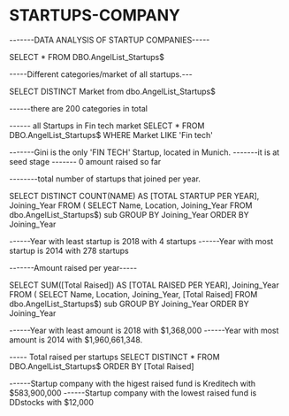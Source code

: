 # STARTUPS-COMPANY

-------DATA ANALYSIS OF STARTUP COMPANIES-----

SELECT *
FROM DBO.AngelList_Startups$


-----Different categories/market of all startups.---

SELECT DISTINCT Market
from dbo.AngelList_Startups$

------there are 200 categories in total


------ all Startups in Fin tech market
SELECT *
FROM DBO.AngelList_Startups$
WHERE Market LIKE 'Fin tech'

-------Gini is the only 'FIN TECH' Startup, located in Munich.
-------it is at seed stage
------- 0 amount raised so far



--------total number of startups that joined per year.

SELECT DISTINCT COUNT(NAME) AS [TOTAL STARTUP PER YEAR],  Joining_Year
FROM (
SELECT Name, Location, Joining_Year
FROM dbo.AngelList_Startups$) sub
GROUP BY Joining_Year
ORDER BY Joining_Year

------Year with least startup is 2018 with 4 startups
------Year with most startup is 2014 with 278 startups




-------Amount raised per year-----

SELECT SUM([Total Raised]) AS [TOTAL RAISED PER YEAR], Joining_Year
FROM (
SELECT Name, Location, Joining_Year, [Total Raised]
FROM dbo.AngelList_Startups$) sub
GROUP BY Joining_Year
ORDER BY Joining_Year

------Year with least amount is 2018 with $1,368,000
------Year with most amount is 2014 with $1,960,661,348.


----- Total raised per startups 
SELECT DISTINCT * 
FROM DBO.AngelList_Startups$ 
ORDER BY [Total Raised]

------Startup company with the higest raised fund is Kreditech with $583,900,000
------Startup company with the lowest raised fund is DDstocks with $12,000
